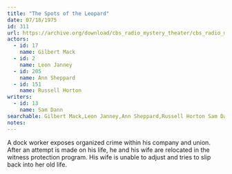 ```yaml
---
title: "The Spots of the Leopard"
date: 07/18/1975
id: 311
url: https://archive.org/download/cbs_radio_mystery_theater/cbs_radio_mystery_theater-0301-0350.zip/cbs_radio_mystery_theater-0301-0350%2Fcbsrmt_0311_spots_of_the_leopard.mp3
actors:  
  - id: 17
    name: Gilbert Mack  
  - id: 2
    name: Leon Janney  
  - id: 205
    name: Ann Sheppard  
  - id: 151
    name: Russell Horton
writers:  
  - id: 13
    name: Sam Dann
searchable: Gilbert Mack,Leon Janney,Ann Sheppard,Russell Horton Sam Dann
notes:  
---
```

A dock worker exposes organized crime within his company and union. After an attempt is made on his life, he and his wife are relocated in the witness protection program. His wife is unable to adjust and tries to slip back into her old life.
